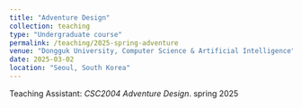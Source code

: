 ```yaml
---
title: "Adventure Design"
collection: teaching
type: "Undergraduate course"
permalink: /teaching/2025-spring-adventure
venue: "Dongguk University, Computer Science & Artificial Intelligence"
date: 2025-03-02
location: "Seoul, South Korea"
---
```


Teaching Assistant: _CSC2004 Adventure Design_. spring 2025
